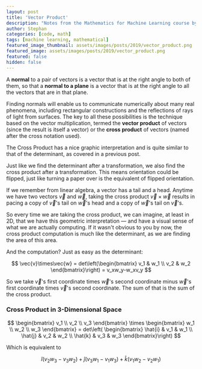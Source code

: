 ```yaml
---
layout: post
title: 'Vector Product'
description: "Notes from the Mathematics for Machine Learning course by Imperial College London"
author: Stephan
categories: [code, math]
tags: [machine learning, mathematical]
featured_image_thumbnail: assets/images/posts/2019/vector_product.png
featured_image: assets/images/posts/2019/vector_product.png
featured: false
hidden: false
---
```


A __normal__ to a pair of vectors is a vector that is at the right angle to both of them, so that a __normal to a plane__ is a vector that is at the right angle to all the vectors that are in that plane.

Finding normals will enable us to communicate numerically about many real phenomena, including rectangular constructions and the reflections of rays of light from surfaces. The key to all these possibilities is the technique based on the vector multiplication, termed the __vector product__ of vectors (since the result is itself a vector) or the __cross product__ of vectors (named after the cross notation used).

The Cross Product has a nice graphic interpretation and is quite similar to that of the determinant, as covered in a previous post.

Just like we find the determinant after a transformation, we also find the cross product after a transformation. This means orientation could be flipped, just like turning a paper over is the equivalent of flipped orientation.

If we remember from linear algebra, a vector has a tail and a head. Anytime we have two vectors $\vec{v}$ and $\vec{w}$, taking the cross product $\vec{v} \times \vec{w}$ results in pacing a copy of $\vec{v}$'s tail on $\vec{w}$'s head and a copy of $\vec{w}$'s tail on $\vec{v}$'s.

So every time we are taking the cross product, we can imagine, at least in 2D, that we have this geometric interpretation — and have a visual sense of what we are actually computing. If it wasn't obvious to you by now, the cross product computation is much like the determinant, as we are finding the area of this area.

And the computation? Just as easy as the determinant:

$$ \vec{v}\times\vec{w} = det\left(\begin{bmatrix} v_1 & w_1 \\ v_2 & w_2 \end{bmatrix}\right) = v_xw_y-w_xv_y $$

So we take $\vec{v}$'s first coordinate times $\vec{w}$'s second coordinate minus $\vec{w}$'s first coordinate times $\vec{v}$'s second coordinate. The sum of that is the sum of the cross product.

### Cross Product in 3-Dimensional Space

$$
\begin{bmatrix}
    v_1 \\
    v_2 \\
    v_3
    \end{bmatrix}
    \times
    \begin{bmatrix}
    w_1 \\
    w_2 \\
    w_3
    \end{bmatrix}
    =
    det\left(
    \begin{bmatrix}
    \hat{i} & v_1 & w_1 \\
    \hat{j} & v_2 & w_2 \\
    \hat{k} & v_3 & w_3
    \end{bmatrix}\right)
$$

Which is equivalent to

$$\hat{i}(v_2w_3-v_3w_2)+\hat{j}(v_3w_1-v_1w_3)+\hat{k}(v_1w_2-v_2w_1)$$
